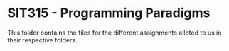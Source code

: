 # SIT315 - Programming Paradigms
This folder contains the files for the different assignments alloted to us in their respective folders.


